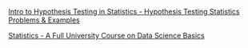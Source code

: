 [Intro to Hypothesis Testing in Statistics - Hypothesis Testing Statistics Problems & Examples](https://www.youtube.com/watch?v=VK-rnA3-41c)

[Statistics - A Full University Course on Data Science Basics](https://www.youtube.com/watch?v=xxpc-HPKN28)

